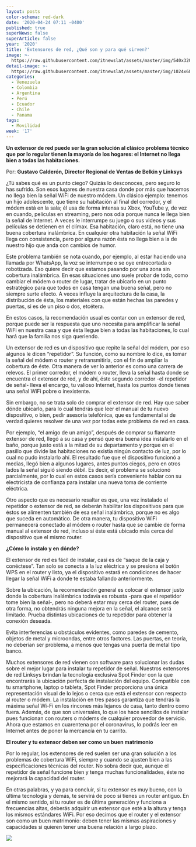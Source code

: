 ```yaml
---
layout: posts
color-schema: red-dark
date: '2020-04-24 07:11 -0400'
published: true
superNews: false
superArticle: false
year: '2020'
title: 'Extensores de red, ¿Qué son y para qué sirven?'
image: >-
  https://raw.githubusercontent.com/itnewslat/assets/master/img/540x320/Ataque-Router-p.jpg
detail-image: >-
  https://raw.githubusercontent.com/itnewslat/assets/master/img/1024x680/Ataque-Router-g.jpg
categories:
  - Venezuela
  - Colombia
  - Argentina
  - Perú
  - Ecuador
  - Chile
  - Panama
tags:
  - Movilidad
week: '17'
---
```

**Un extensor de red puede ser la gran solución al clásico problema técnico que por lo regular tienen la mayoría de los hogares: el Internet no llega bien a todas las habitaciones.**
 
Por: **Gustavo Calderón, Director Regional de Ventas de Belkin y Linksys**
 
¿Tú sabes qué es un punto ciego? Quizás lo desconoces, pero seguro lo has sufrido. Son esos lugares de nuestra casa donde por más que hacemos no llega bien la señal WiFi de nuestro módem. Un clásico ejemplo: tenemos un hijo adolescente, que tiene su habitación al final del corredor, y el módem está en la sala; él usa de forma intensa su Xbox, YouTube y, de vez en cuando, películas en streaming, pero nos odia porque nunca le llega bien la señal de Internet. A veces le interrumpe su juego o sus videos y sus películas se detienen en el clímax. Esa habitación, claro está, no tiene una buena cobertura inalámbrica. En cualquier otra habitación la señal WiFi llega con consistencia, pero por alguna razón ésta no llega bien a la de nuestro hijo que anda con cambios de humor.
 
Este problema también se nota cuando, por ejemplo, al estar haciendo una llamada por WhatsApp, la voz se interrumpe o se oye entrecortada o robotizada. Eso quiere decir que estamos pasando por una zona sin cobertura inalámbrica. En esas situaciones uno suele probar de todo, como cambiar el módem o router de lugar, tratar de ubicarlo en un punto estratégico para que todos en casa tengan una buena señal, pero no siempre surte efecto. A veces influye la arquitectura de la casa, la distribución de ésta, los materiales con que están hechas las paredes y puertas, si es de un piso o dos, etcétera.
 
En estos casos, la recomendación usual es contar con un extensor de red, porque puede ser la respuesta que uno necesita para amplificar la señal WiFi en nuestra casa y que ésta llegue bien a todas las habitaciones, lo cual hará que la familia nos siga queriendo.
 
Un extensor de red es un dispositivo que repite la señal del módem, por eso algunos le dicen “repetidor”. Su función, como su nombre lo dice, es tomar la señal del módem o router y retransmitirla, con el fin de ampliar la cobertura de éste. Otra manera de ver lo anterior es como una carrera de relevos. El primer corredor, el módem o router, lleva la señal hasta donde se encuentra el extensor de red, y de ahí, éste segundo corredor -el repetidor de señal- lleva el encargo, tu valioso Internet, hasta los puntos donde tienes una señal WiFi pobre o inexistente.
 
Sin embargo, no se trata solo de comprar el extensor de red. Hay que saber dónde ubicarlo, para lo cual tendrás que leer el manual de tu nuevo dispositivo, o bien, pedir asesoría telefónica, que es fundamental si de verdad quieres resolver de una vez por todas este problema de red en casa.
 
Por ejemplo, “el amigo de un amigo”, después de comprar su flamante extensor de red, llegó a su casa y pensó que era buena idea instalarlo en el baño, porque justo está a la mitad de su departamento y porque en el pasillo que divide las habitaciones no existía ningún contacto de luz, por lo cual no pudo instalarlo ahí. El resultado fue que el dispositivo funcionó a medias, llegó bien a algunos lugares, antes puntos ciegos, pero en otros lados la señal siguió siendo débil. Es decir, el problema se solucionó parcialmente, por lo cual en estos casos sería conveniente hablar con su electricista de confianza para instalar una nueva toma de corriente eléctrica.
 
Otro aspecto que es necesario resaltar es que, una vez instalado el repetidor o extensor de red, se deberán habilitar los dispositivos para que éstos se alimenten también de esa señal inalámbrica, porque no es algo que suceda en automático. De otra manera, tu dispositivo WiFi permanecerá conectado al módem o router hasta que se cambie de forma manual al extensor de red, incluso si éste está ubicado más cerca del dispositivo que el mismo router.
 
**¿Cómo lo instalo y en dónde?**
 
El extensor de red es fácil de instalar, casi es de “saque de la caja y conéctese”. Tan solo se conecta a la luz eléctrica y se presiona el botón WPS en el router y listo, ya el dispositivo estará en condiciones de hacer llegar la señal WiFi a donde te estaba fallando anteriormente.
 
Sobre la ubicación, la recomendación general es colocar el extensor justo donde la cobertura inalámbrica todavía es robusta -para que el repetidor tome bien la señal-, pero no deberá estar muy cerca del router, pues de otra forma, no obtendrás ninguna mejora en la señal, el alcance será limitado. Prueba distintas ubicaciones de tu repetidor para obtener la conexión deseada.
 
Evita interferencias u obstáculos evidentes, como paredes de cemento, objetos de metal y microondas, entre otros factores. Las puertas, en teoría, no deberían ser problema, a menos que tengas una puerta de metal tipo banco.
 
Muchos extensores de red vienen con software para solucionar las dudas sobre el mejor lugar para instalar tu repetidor de señal. Nuestros extensores de red Linksys brindan la tecnología exclusiva Spot Finder con la que encontrarás la ubicación perfecta de instalación del equipo. Compatible con tu smartphone, laptop o tableta, Spot Finder proporciona una única representación visual de lo lejos o cerca que está el extensor con respecto al router o módem. La instalación en tres pasos garantiza que tendrás la máxima señal Wi-Fi en los rincones más lejanos de casa, tanto dentro como fuera. Además,  de que son universales, lo que los hace sencillos de instalar pues funcionan con routers o módems de cualquier proveedor de servicio. Ahora que estamos en cuarentena por el coronavirus, lo podrás leer en Internet antes de poner la mercancía en tu carrito. 
 
**El router y tu extensor deben ser como un buen matrimonio**
 
Por lo regular, los extensores de red suelen ser una gran solución a los problemas de cobertura WiFi, siempre y cuando se ajusten bien a las especificaciones técnicas del router. No sobra decir que, aunque el repetidor de señal funcione bien y tenga muchas funcionalidades, éste no mejorará la capacidad del router. 
 
En otras palabras, y ya para concluir, si tu extensor es muy bueno, con la última tecnología y demás, te servirá de poco si tienes un router antiguo. En el mismo sentido, si tu router es de última generación y funciona a frecuencias altas, deberás adquirir un extensor que esté a la altura y tenga los mismos estándares WiFi. Por eso decimos que el router y el extensor son como un buen matrimonio: deben tener las mismas aspiraciones y capacidades si quieren tener una buena relación a largo plazo.

<img src="https://tracker.metricool.com/c3po.jpg?hash=56f88a41e39ab42c063cc51676587a04"/>